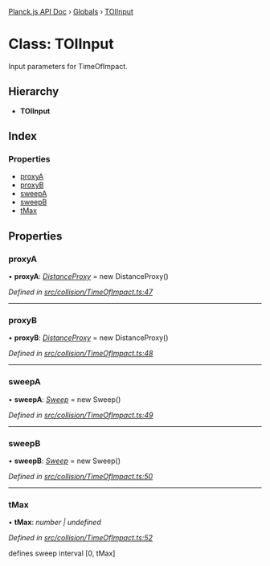 [Planck.js API Doc](../README.md) › [Globals](../globals.md) › [TOIInput](toiinput.md)

# Class: TOIInput

Input parameters for TimeOfImpact.

## Hierarchy

* **TOIInput**

## Index

### Properties

* [proxyA](toiinput.md#proxya)
* [proxyB](toiinput.md#proxyb)
* [sweepA](toiinput.md#sweepa)
* [sweepB](toiinput.md#sweepb)
* [tMax](toiinput.md#tmax)

## Properties

###  proxyA

• **proxyA**: *[DistanceProxy](distanceproxy.md)* = new DistanceProxy()

*Defined in [src/collision/TimeOfImpact.ts:47](https://github.com/shakiba/planck.js/blob/1523746/src/collision/TimeOfImpact.ts#L47)*

___

###  proxyB

• **proxyB**: *[DistanceProxy](distanceproxy.md)* = new DistanceProxy()

*Defined in [src/collision/TimeOfImpact.ts:48](https://github.com/shakiba/planck.js/blob/1523746/src/collision/TimeOfImpact.ts#L48)*

___

###  sweepA

• **sweepA**: *[Sweep](sweep.md)* = new Sweep()

*Defined in [src/collision/TimeOfImpact.ts:49](https://github.com/shakiba/planck.js/blob/1523746/src/collision/TimeOfImpact.ts#L49)*

___

###  sweepB

• **sweepB**: *[Sweep](sweep.md)* = new Sweep()

*Defined in [src/collision/TimeOfImpact.ts:50](https://github.com/shakiba/planck.js/blob/1523746/src/collision/TimeOfImpact.ts#L50)*

___

###  tMax

• **tMax**: *number | undefined*

*Defined in [src/collision/TimeOfImpact.ts:52](https://github.com/shakiba/planck.js/blob/1523746/src/collision/TimeOfImpact.ts#L52)*

defines sweep interval [0, tMax]
